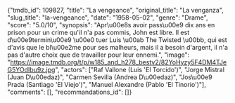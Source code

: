 {"tmdb_id": 109827, "title": "La vengeance", "original_title": "La venganza", "slug_title": "la-vengeance", "date": "1958-05-02", "genre": "Drame", "score": "5.0/10", "synopsis": "Apr\u00e8s avoir pass\u00e9 dix ans en prison pour un crime qu'il n'a pas commis, John est libre. Il est d\u00e9termin\u00e9 \u00e0 tuer Luis \u00ab The Twisted \u00bb, qui est d'avis que le bl\u00e2me pour ses malheurs, mais il a besoin d'argent, il n'a pas d'autre choix que de travailler pour leur ennemi.", "image": "https://image.tmdb.org/t/p/w185_and_h278_bestv2/82YoHyzy5F4DM4TJeG5YOdIbu9z.jpg", "actors": ["Raf Vallone (Luis 'El Torcido')", "Jorge Mistral (Juan D\u00edaz)", "Carmen Sevilla (Andrea D\u00edaz)", "Jos\u00e9 Prada (Santiago 'El Viejo')", "Manuel Alexandre (Pablo 'El Tinorio')"], "comments": [], "recommandations_id": []}